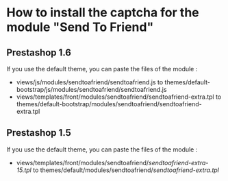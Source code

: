 # How to install the captcha for the module "Send To Friend"

Prestashop 1.6
---

If you use the default theme, you can paste the files of the module :
  - views/js/modules/sendtoafriend/sendtoafriend.js to themes/default-bootstrap/js/modules/sendtoafriend/sendtoafriend.js
  - views/templates/front/modules/sendtoafriend/sendtoafriend-extra.tpl to themes/default-bootstrap/modules/sendtoafriend/sendtoafriend-extra.tpl

Prestashop 1.5
---

 If you use the default theme, you can paste the files of the module :
 - views/templates/front/modules/sendtoafriend/*sendtoafriend-extra-15.tpl* to themes/default/modules/sendtoafriend/*sendtoafriend-extra.tpl*
 